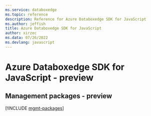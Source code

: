 ```yaml
---
ms.service: databoxedge
ms.topic: reference
description: Reference for Azure Databoxedge SDK for JavaScript
ms.author: jeffish
title: Azure Databoxedge SDK for JavaScript
author: xirzec
ms.data: 07/26/2022
ms.devlang: javascript
---
```

# Azure Databoxedge SDK for JavaScript - preview

## Management packages - preview
[!INCLUDE [mgmt-packages](databoxedge-mgmt-index.md)]
